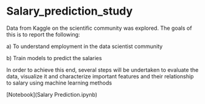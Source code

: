 # Salary_prediction_study

Data from Kaggle on the scientific community was explored. The goals of this is to report the following:

a) To understand employment in the data scientist community

b) Train models to predict the salaries

In order to achieve this end, several steps will be undertaken to evaluate the data, visualize it and characterize important features and their relationship to salary using machine learning methods

[Notebook](Salary Prediction.ipynb)

